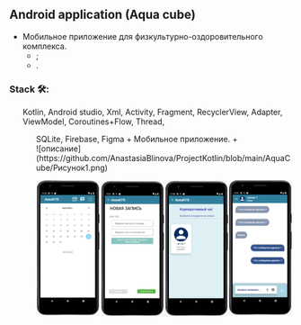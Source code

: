 ## Android application (Aqua cube)
+ Мобильное приложение для физкультурно-оздоровительного комплекса. 
  + ;
  + .
### Stack 🛠:
<ul> Kotlin, Android studio, Xml, Activity, Fragment, RecyclerView, Adapter, ViewModel, Coroutines+Flow, Thread, 
<ul> SQLite, Firebase, Figma
+ Мобильное приложение.
  +
  
   
</br>
![описание](https://github.com/AnastasiaBlinova/ProjectKotlin/blob/main/AquaCube/Рисунок1.png)
 
![описание](https://github.com/AnastasiaBlinova/ProjectKotlin/blob/main/AquaCube/Рисунок2.png)

<!--
<ul>
    <div align="center">
<a href="https://github.com/AnastasiaBlinova/ProjectKotlin/blob/main/AquaCube/Рисунок1.png"><img hight="300" width="700" align="center" src="https://github.com/AnastasiaBlinova/ProjectKotlin/blob/main/AquaCube/Рисунок1.png" /></a>
    <div align="center">
    <a href="https://github.com/AnastasiaBlinova/ProjectKotlin/blob/main/AquaCube/Рисунок2.png"><img hight="300" width="700" align="center" src="https://github.com/AnastasiaBlinova/ProjectKotlin/blob/main/AquaCube/Рисунок2.png" />
-->
